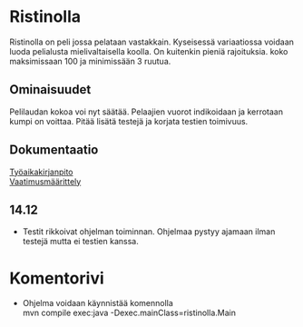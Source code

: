 # Ristinolla

Ristinolla on peli jossa pelataan vastakkain. Kyseisessä variaatiossa voidaan luoda pelialusta mielivaltaisella koolla. On kuitenkin pieniä rajoituksia. koko maksimissaan 100 ja minimissään 3 ruutua.

## Ominaisuudet
Pelilaudan kokoa voi nyt säätää. Pelaajien vuorot indikoidaan ja kerrotaan kumpi on voittaa. Pitää lisätä testejä ja korjata testien toimivuus.

## Dokumentaatio
[Työaikakirjanpito](https://github.com/msiivone/ot-harjoitustyo/blob/master/dokumentaatio/tuntikirjanpito.md)  
[Vaatimusmäärittely](https://github.com/msiivone/ot-harjoitustyo/blob/master/dokumentaatio/vaatimusmaarittely.md)

##  14.12
- Testit rikkoivat ohjelman toiminnan. Ohjelmaa pystyy ajamaan ilman testejä mutta ei testien kanssa.

# Komentorivi
- Ohjelma voidaan käynnistää komennolla   
mvn compile exec:java -Dexec.mainClass=ristinolla.Main
